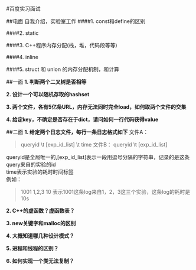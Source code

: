 #百度实习面试

##电面
自我介绍，实验室工作
####1. const和define的区别

####2. static

####3. C++程序内存分配(栈，堆，代码段等等)

####4. inline

####5. struct 和 union 的内存分配机制，和计算

##一面
**1. 判断两个二叉树是否相等**

**2. 设计一个可以随机存取的hashset**

**3. 两个文件，各有5亿条URL，内存无法同时完全load，如何取两个文件的交集**

**4. 给定key，不确定是否存在于dict，请问如何一行代码获得value**


##二面
**1. 给定两个日志文件，每行一条日志格式如下**
文件A：
> queryid \t [exp_id_list] \t time
文件B：
> queryid \t [exp_id_list]

queryid是全局唯一的,[exp_id_list]表示一段用逗号分隔的字符串，记录的是这条query来自的实验的id  
time表示实验的耗时时间标签     
例如：  
> 1001	1,2,3  10
表示1001这条log来自1，2，3这三个实验，这条log的耗时是10s  

**2. C++的虚函数？虚函数表？**

**3. new关键字和malloc的区别**

**4. 大概知道哪几种设计模式？**

**5. 进程和线程的区别？**

**6. 如何实现一个类无法复制？**